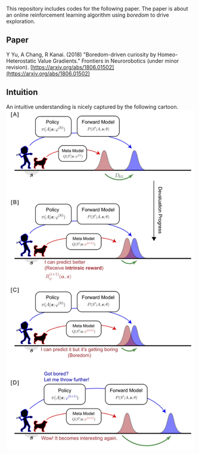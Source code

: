 This repository includes codes for the following paper.
The paper is about an online reinforcement learning algorithm using _boredom_ to drive exploration.

## Paper
Y Yu, A Chang, R Kanai. (2018) "Boredom-driven curiosity by Homeo-Heterostatic Value Gradients." Frontiers in Neurorobotics (under minor revision).
[https://arxiv.org/abs/1806.01502](https://arxiv.org/abs/1806.01502)

## Intuition
An intuitive understanding is nicely captured by the following cartoon.
![intuition figure](./intuition.jpg?raw=true "Intuition")

